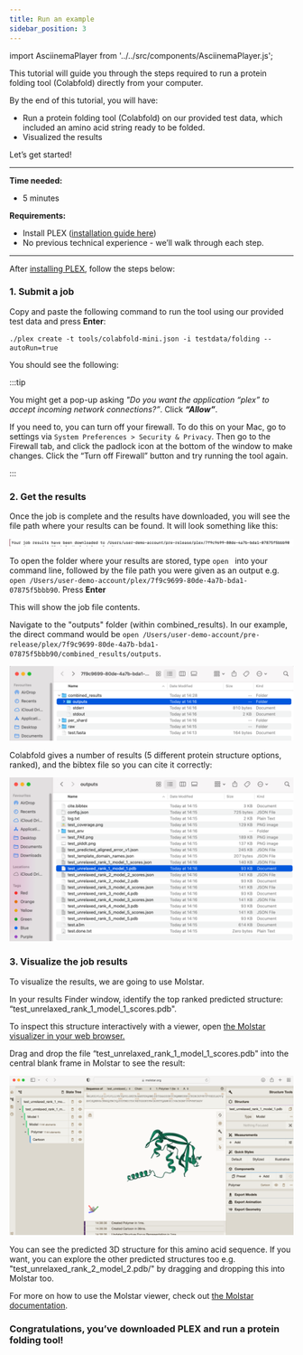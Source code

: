 ```yaml
---
title: Run an example
sidebar_position: 3
---
```


import AsciinemaPlayer from '../../src/components/AsciinemaPlayer.js';

This tutorial will guide you through the steps required to run a protein folding tool (Colabfold) directly from your computer.

By the end of this tutorial, you will have:

* Run a protein folding tool (Colabfold) on our provided test data, which included an amino acid string ready to be folded.
* Visualized the results

Let’s get started!

---

**Time needed:**
- 5 minutes

**Requirements:**

- Install PLEX ([installation guide here](../getting-started/install-plex.md))
- No previous technical experience - we’ll walk through each step.

---

After [installing PLEX](../getting-started/install-plex.md), follow the steps below:

### 1. Submit a job

Copy and paste the following command to run the tool using our provided test data and press **Enter**:

```
./plex create -t tools/colabfold-mini.json -i testdata/folding --autoRun=true
```

You should see the following:

<div style={{ marginBottom: '20px' }}>
    <AsciinemaPlayer 
        src="/terminal-recordings/colabfold-mini.cast"
        rows={30}
        idleTimeLimit={3}
        preload={true}
        autoPlay={true}
        loop={false}
        speed={5}
    />
</div>

:::tip

You might get a pop-up asking *"Do you want the application “plex” to accept incoming network connections?”*. Click ***“Allow”***.

If you need to, you can turn off your firewall. To do this on your Mac, go to settings via `System Preferences > Security & Privacy`. Then go to the Firewall tab, and click the padlock icon at the bottom of the window to make changes. Click the “Turn off Firewall” button and try running the tool again.

:::

### 2. Get the results

Once the job is complete and the results have downloaded, you will see the file path where your results can be found. It will look something like this: 

![result.png](protein-folding-results-downloaded-14mar23.png)

To open the folder where your results are stored, type ```open ``` into your command line, followed by the file path you were given as an output e.g. ```open /Users/user-demo-account/plex/7f9c9699-80de-4a7b-bda1-07875f5bbb90```. Press **Enter**

This will show the job file contents.

Navigate to the "outputs" folder (within combined_results). In our example, the direct command would be ```open /Users/user-demo-account/pre-release/plex/7f9c9699-80de-4a7b-bda1-07875f5bbb90/combined_results/outputs```.

![InstallationTutorial_Screenshot_with_results_folder](open-folder-after-results-14mar23.png)

Colabfold gives a number of results (5 different protein structure options, ranked), and the bibtex file so you can cite it correctly:

![resultcontent.png](protein-folding-results-14mar23.png)

### 3. Visualize the job results

To visualize the results, we are going to use Molstar.

In your results Finder window, identify the top ranked predicted structure: “test_unrelaxed_rank_1_model_1_scores.pdb".

To inspect this structure interactively with a viewer, open [the Molstar visualizer in your web browser.](https://molstar.org/viewer/)

Drag and drop the file “test_unrelaxed_rank_1_model_1_scores.pdb" into the central blank frame in Molstar to see the result:

![molstar](protein-folding-result-molstar-14mar23.png)

You can see the predicted 3D structure for this amino acid sequence. If you want, you can explore the other predicted structures too e.g. "test_unrelaxed_rank_2_model_2.pdb/" by dragging and dropping this into Molstar too.

For more on how to use the Molstar viewer, check out [the Molstar documentation](https://molstar.org/viewer-docs/).

### Congratulations, you’ve downloaded PLEX and run a protein folding tool!